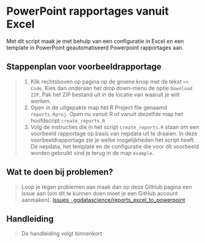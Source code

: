 # PowerPoint rapportages vanuit Excel

Met dit script maak je met behulp van een configuratie in Excel en een template in PowerPoint geautomatiseerd Powerpoint rapportages aan.

## Stappenplan voor voorbeeldrapportage

> 1.  Klik rechtsboven op pagina op de groene knop met de tekst `<> Code`. Kies dan onderaan het drop down-menu de optie `Download ZIP`. Pak het ZIP bestand uit in de locatie van waaruit je wilt werken.
> 2.  Open in de uitgepakte map het R Project file genaamd `reports.Rproj`. Open nu vanuit R of vanuit diezelfde map het hoofdscript `create_reports.R`
> 3.  Volg de instructies die in het script `create_reports.R` staan om een voorbeeld rapportage op basis van nepdata uit te draaien. In deze voorbeeldrapportage zie je welke mogelijkheden het script heeft. De nepdata, het template en de configuratie die voor dit voorbeeld worden gebruikt vind je terug in de map `example`.

## Wat te doen bij problemen?

> Loop je tegen problemen aan maak dan op deze GitHub pagina een Issue aan (om dit te kunnen doen moet je een GitHub account aanmaken). [Issues · ggdatascience/reports_excel_to_powerpoint](https://github.com/ggdatascience/reports_excel_to_powerpoint/issues)

## Handleiding

> De handleiding volgt binnenkort
